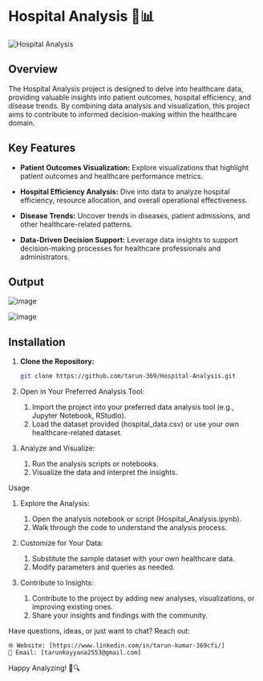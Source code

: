 # Hospital Analysis 🏥📊

![Hospital Analysis](https://raw.githubusercontent.com/tarun-369/Hospital-Analysis/main/hospital_analysis_logo.png)

## Overview

The Hospital Analysis project is designed to delve into healthcare data, providing valuable insights into patient outcomes, hospital efficiency, and disease trends. By combining data analysis and visualization, this project aims to contribute to informed decision-making within the healthcare domain.

## Key Features

- **Patient Outcomes Visualization:** Explore visualizations that highlight patient outcomes and healthcare performance metrics.

- **Hospital Efficiency Analysis:** Dive into data to analyze hospital efficiency, resource allocation, and overall operational effectiveness.

- **Disease Trends:** Uncover trends in diseases, patient admissions, and other healthcare-related patterns.

- **Data-Driven Decision Support:** Leverage data insights to support decision-making processes for healthcare professionals and administrators.

## Output

![image](https://github.com/tarun-369/Hospital-Analysis/assets/101991015/3889439c-bc8e-49b6-975e-a4b8f18c9619)

![image](https://github.com/tarun-369/Hospital-Analysis/assets/101991015/759ac394-a1a9-40ed-b18c-cd35c38a780a)


## Installation

1. **Clone the Repository:**

   ```bash
   git clone https://github.com/tarun-369/Hospital-Analysis.git

2. Open in Your Preferred Analysis Tool:
   1. Import the project into your preferred data analysis tool (e.g., Jupyter Notebook, RStudio).
   2. Load the dataset provided (hospital_data.csv) or use your own healthcare-related dataset.

3. Analyze and Visualize:
   1. Run the analysis scripts or notebooks.
   2. Visualize the data and interpret the insights.

Usage

  1. Explore the Analysis:
        1. Open the analysis notebook or script (Hospital_Analysis.ipynb).
        2. Walk through the code to understand the analysis process.

  2. Customize for Your Data:
        1. Substitute the sample dataset with your own healthcare data.
        2. Modify parameters and queries as needed.

  3. Contribute to Insights:
        1. Contribute to the project by adding new analyses, visualizations, or improving existing ones.
        2. Share your insights and findings with the community.

Have questions, ideas, or just want to chat? Reach out:

    🌐 Website: [https://www.linkedin.com/in/tarun-kumar-369cfi/]
    📧 Email: [tarunkoyyana2553@gmail.com]

Happy Analyzing! 🏥🔍
